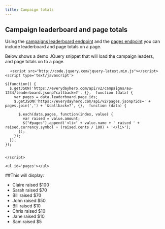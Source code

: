 ```yaml
---
title: Campaign totals
---
```


## Campaign leaderboard and page totals

Using the [campaigns leaderboard endpoint](/leaderboards/) and the [pages endpoint](/pages/) you can include leaderboard and page totals on a page.

Below shows a demo JQuery snippet that will load the campaign leaders, and page totals on to a page.

<pre>
  <code class="javascript">&lt;script src=&quot;http://code.jquery.com/jquery-latest.min.js&quot;&gt;&lt;/script&gt;
&lt;script type='text/javascript'&gt;

$(function() {
  $.getJSON('https://everydayhero.com/api/v2/campaigns/au-1234/leaderboard.jsonp?callback=?', {},  function (data) {          
    var pages = data.leaderboard.page_ids;
    $.getJSON('https://everydayhero.com/api/v2/pages.jsonp?ids=' + pages.join(',') + '&amp;callback=?', {},  function (data) {          

      $.each(data.pages, function(index, value) {  
        var raised = value.amount;
        $(&quot;#pages&quot;).append('&lt;li&gt;' + value.name + ' raised ' + raised.currency.symbol + (raised.cents / 100) + '&lt;/li&gt;');
      });   
    });
  });
});  


&lt;/script&gt;

&lt;ul id='pages'&gt;&lt;/ul&gt;</code>
</pre>
 
##This will display:

- Claire raised $100
- Sarah raised $70
- Bill raised $70
- John raised $50
- Bill raised $10
- Chris raised $10
- Jane raised $10
- Sam raised $5


